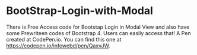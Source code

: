 # BootStrap-Login-with-Modal
There is Free Access code for Bootstap Login in Modal View and also have some Prewriteen codes of Bootstrap 4. Users can easily access that!
A Pen created at CodePen.io. You can find this one at https://codepen.io/infowebd/pen/QaxvJW.

 
